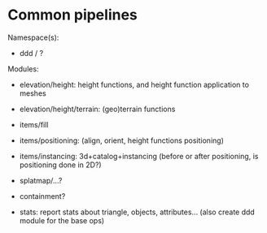 # Common pipelines

Namespace(s):

- ddd / <none> ?

Modules:

- elevation/height: height functions, and height function application to meshes
- elevation/height/terrain: (geo)terrain functions
- items/fill
- items/positioning: (align, orient, height functions positioning)
- items/instancing: 3d+catalog+instancing (before or after positioning, is positioning done in 2D?)

- splatmap/...?
- containment?
- stats: report stats about triangle, objects, attributes... (also create ddd module for the base ops)


